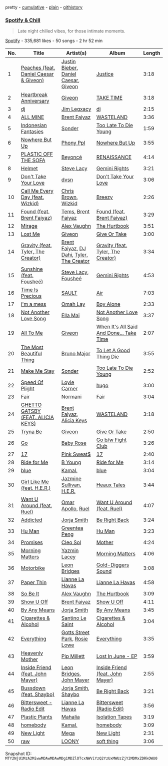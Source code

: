 pretty - [cumulative](/playlists/cumulative/37i9dQZF1DX7ZnTv0GKubq.md) - [plain](/playlists/plain/37i9dQZF1DX7ZnTv0GKubq) - [githistory](https://github.githistory.xyz/mackorone/spotify-playlist-archive/blob/main/playlists/plain/37i9dQZF1DX7ZnTv0GKubq)

### [Spotify & Chill](https://open.spotify.com/playlist/37i9dQZF1DX7ZnTv0GKubq)

> Late night chilled vibes, for those intimate moments.

[Spotify](https://open.spotify.com/user/spotify) - 335,681 likes - 50 songs - 2 hr 52 min

| No. | Title | Artist(s) | Album | Length |
|---|---|---|---|---|
| 1 | [Peaches \(feat\. Daniel Caesar & Giveon\)](https://open.spotify.com/track/4iJyoBOLtHqaGxP12qzhQI) | [Justin Bieber](https://open.spotify.com/artist/1uNFoZAHBGtllmzznpCI3s), [Daniel Caesar](https://open.spotify.com/artist/20wkVLutqVOYrc0kxFs7rA), [Giveon](https://open.spotify.com/artist/4fxd5Ee7UefO4CUXgwJ7IP) | [Justice](https://open.spotify.com/album/5dGWwsZ9iB2Xc3UKR0gif2) | 3:18 |
| 2 | [Heartbreak Anniversary](https://open.spotify.com/track/3FAJ6O0NOHQV8Mc5Ri6ENp) | [Giveon](https://open.spotify.com/artist/4fxd5Ee7UefO4CUXgwJ7IP) | [TAKE TIME](https://open.spotify.com/album/1zHR48K6XtWYm6bhrw4J6C) | 3:18 |
| 3 | [dj](https://open.spotify.com/track/3FkE7rIbfrkD5JluAGZtlt) | [Jim Legxacy](https://open.spotify.com/artist/7IrBqZo6diq3hV3GpUhrs2) | [dj](https://open.spotify.com/album/3muBhysPm7Fo5M7NiFLNLp) | 2:15 |
| 4 | [ALL MINE](https://open.spotify.com/track/3XgGQ1wjo5khvq2UImjyNF) | [Brent Faiyaz](https://open.spotify.com/artist/3tlXnStJ1fFhdScmQeLpuG) | [WASTELAND](https://open.spotify.com/album/0PHMNbcgHfzSUALlfk7wGg) | 3:36 |
| 5 | [Indonesian Fantasies](https://open.spotify.com/track/3NktF1rRdORH8FH3p8wKp3) | [Sonder](https://open.spotify.com/artist/2ICR2m4hOBPhaYiZB3rnLW) | [Too Late To Die Young](https://open.spotify.com/album/4MB6xXwCYtFbBW4ReqUWJn) | 1:59 |
| 6 | [Nowhere But Up](https://open.spotify.com/track/1eSaEAjIt2OOVbvLqtZG6i) | [Phony Ppl](https://open.spotify.com/artist/0oBsnAC3fzYkTHF3bkfNx6) | [Nowhere But Up](https://open.spotify.com/album/1acFeY7OrZMzmCiAnYWmKU) | 3:55 |
| 7 | [PLASTIC OFF THE SOFA](https://open.spotify.com/track/6ufcuVInt0ocHrUimDjGlb) | [Beyoncé](https://open.spotify.com/artist/6vWDO969PvNqNYHIOW5v0m) | [RENAISSANCE](https://open.spotify.com/album/6FJxoadUE4JNVwWHghBwnb) | 4:14 |
| 8 | [Helmet](https://open.spotify.com/track/0DmkBOGgEWMbUJlL6VwwF2) | [Steve Lacy](https://open.spotify.com/artist/57vWImR43h4CaDao012Ofp) | [Gemini Rights](https://open.spotify.com/album/3Ks0eeH0GWpY4AU20D5HPD) | 3:21 |
| 9 | [Don't Take Your Love](https://open.spotify.com/track/35fBkyvLRrHKO4edE69LtA) | [dvsn](https://open.spotify.com/artist/7e1ICztHM2Sc4JNLxeMXYl) | [Don't Take Your Love](https://open.spotify.com/album/64LOyCjv3fkbUBEYkcbbH9) | 3:06 |
| 10 | [Call Me Every Day \(feat\. Wizkid\)](https://open.spotify.com/track/1B5I5yqLpVI5EosZS6bJFs) | [Chris Brown](https://open.spotify.com/artist/7bXgB6jMjp9ATFy66eO08Z), [Wizkid](https://open.spotify.com/artist/3tVQdUvClmAT7URs9V3rsp) | [Breezy](https://open.spotify.com/album/5kfM4GlfOj2PdcvcRglN86) | 2:26 |
| 11 | [Found \(feat\. Brent Faiyaz\)](https://open.spotify.com/track/0GGfGINoVYiSFXPOjg3RHj) | [Tems](https://open.spotify.com/artist/687cZJR45JO7jhk1LHIbgq), [Brent Faiyaz](https://open.spotify.com/artist/3tlXnStJ1fFhdScmQeLpuG) | [Found \(feat\. Brent Faiyaz\)](https://open.spotify.com/album/6nuNgD841boUffjDiI8et4) | 3:29 |
| 12 | [Mirage](https://open.spotify.com/track/37V69QNGaQqUrAZjwB1sgu) | [Alex Vaughn](https://open.spotify.com/artist/24S5IyzXICyGscL4vYshdq) | [The Hurtbook](https://open.spotify.com/album/3DgrGbWzykeORAYXR0SnUb) | 3:51 |
| 13 | [Lost Me](https://open.spotify.com/track/6TSO4hwz9WGrEUY7ABGVim) | [Giveon](https://open.spotify.com/artist/4fxd5Ee7UefO4CUXgwJ7IP) | [Give Or Take](https://open.spotify.com/album/64LkgCfNbLqjclQYCTid8L) | 3:00 |
| 14 | [Gravity \(feat\. Tyler, The Creator\)](https://open.spotify.com/track/6u3CPnFMKANYgfdiifFOiJ) | [Brent Faiyaz](https://open.spotify.com/artist/3tlXnStJ1fFhdScmQeLpuG), [DJ Dahi](https://open.spotify.com/artist/5BozIJTTNCufaZpjhy2der), [Tyler, The Creator](https://open.spotify.com/artist/4V8LLVI7PbaPR0K2TGSxFF) | [Gravity \(feat\. Tyler, The Creator\)](https://open.spotify.com/album/6ymw9w3tGhxVGBskQAhsvm) | 3:34 |
| 15 | [Sunshine \(feat\. Fousheé\)](https://open.spotify.com/track/2FPmvXIMpjgzJQbUeJo8Iv) | [Steve Lacy](https://open.spotify.com/artist/57vWImR43h4CaDao012Ofp), [Fousheé](https://open.spotify.com/artist/6trIghKwHRUyxwvm66HLHH) | [Gemini Rights](https://open.spotify.com/album/3Ks0eeH0GWpY4AU20D5HPD) | 4:53 |
| 16 | [Time Is Precious](https://open.spotify.com/track/6hdFvWuFjmoxJjSeEjiJpg) | [SAULT](https://open.spotify.com/artist/1uRxRKC7d9zwYGSRflTKDR) | [Air](https://open.spotify.com/album/7KR3GaBmiaydLWXrzHDKMt) | 7:03 |
| 17 | [i'm a mess](https://open.spotify.com/track/65v99AWZyNz3aRmfrT2I7N) | [Omah Lay](https://open.spotify.com/artist/5yOvAmpIR7hVxiS6Ls5DPO) | [Boy Alone](https://open.spotify.com/album/5NLjxx8nRy9ooUmgpOvfem) | 2:33 |
| 18 | [Not Another Love Song](https://open.spotify.com/track/5XqDJFVCyRTm5J7cIfRmR1) | [Ella Mai](https://open.spotify.com/artist/7HkdQ0gt53LP4zmHsL0nap) | [Not Another Love Song](https://open.spotify.com/album/5QJAMz9LqY5DC2BAjLmO7p) | 3:37 |
| 19 | [All To Me](https://open.spotify.com/track/5JycxhApZmzbA4xSwvqh6k) | [Giveon](https://open.spotify.com/artist/4fxd5Ee7UefO4CUXgwJ7IP) | [When It's All Said And Done..\. Take Time](https://open.spotify.com/album/1otOJAtgvO5VCBL4Gykrrd) | 2:07 |
| 20 | [The Most Beautiful Thing](https://open.spotify.com/track/07koEqsKHZTlGVMC9eoEjO) | [Bruno Major](https://open.spotify.com/artist/0hDjKSKjl1DC7ovYTDJHe8) | [To Let A Good Thing Die](https://open.spotify.com/album/4NWvFq8Cst2Y5iHOouXtMz) | 3:55 |
| 21 | [Make Me Stay](https://open.spotify.com/track/3REQkt60mafExNVnJehMdL) | [Sonder](https://open.spotify.com/artist/2ICR2m4hOBPhaYiZB3rnLW) | [Too Late To Die Young](https://open.spotify.com/album/4MB6xXwCYtFbBW4ReqUWJn) | 2:52 |
| 22 | [Speed Of Plight](https://open.spotify.com/track/1t2YGrS7RAznI7zFR0aIIP) | [Loyle Carner](https://open.spotify.com/artist/4oDjh8wNW5vDHyFRrDYC4k) | [hugo](https://open.spotify.com/album/3McfY0EGNjsrVdYa9ZnoSH) | 3:00 |
| 23 | [Fair](https://open.spotify.com/track/1SlGaBvTqX0gb24ouXonOo) | [Normani](https://open.spotify.com/artist/2cWZOOzeOm4WmBJRnD5R7I) | [Fair](https://open.spotify.com/album/4x3ZBZ3p7pi1UTLVldx7YF) | 3:04 |
| 24 | [GHETTO GATSBY \(FEAT\. ALICIA KEYS\)](https://open.spotify.com/track/2krESug6AyfOL07tlaGwts) | [Brent Faiyaz](https://open.spotify.com/artist/3tlXnStJ1fFhdScmQeLpuG), [Alicia Keys](https://open.spotify.com/artist/3DiDSECUqqY1AuBP8qtaIa) | [WASTELAND](https://open.spotify.com/album/0PHMNbcgHfzSUALlfk7wGg) | 3:18 |
| 25 | [Tryna Be](https://open.spotify.com/track/0h1ednFFd4xK5SCO8mXNOe) | [Giveon](https://open.spotify.com/artist/4fxd5Ee7UefO4CUXgwJ7IP) | [Give Or Take](https://open.spotify.com/album/64LkgCfNbLqjclQYCTid8L) | 2:50 |
| 26 | [Go](https://open.spotify.com/track/7ht3l8ueUXW2SmD4o2lOV1) | [Baby Rose](https://open.spotify.com/artist/6Z4JcgqrqgysyHIPRtDIHo) | [Go b/w Fight Club](https://open.spotify.com/album/2ZK0zIydKOHRev4XInpo8r) | 3:26 |
| 27 | [17](https://open.spotify.com/track/034KyQEk7IhbLtniVhBErj) | [Pink Sweat$](https://open.spotify.com/artist/1W7FNibLa0O0b572tB2w7t) | [17](https://open.spotify.com/album/6DQxe5EW0vZ1AfaoD8thFq) | 2:40 |
| 28 | [Ride for Me](https://open.spotify.com/track/4SVvpjmHsFKmXBcdsG5B84) | [B Young](https://open.spotify.com/artist/7JMwO9tyFPMsb2KnsJqZlp) | [Ride for Me](https://open.spotify.com/album/3buKj4qYFKO2qKMdgdv3rg) | 3:14 |
| 29 | [blue](https://open.spotify.com/track/7pt64sepCy5QmDrgy9wOJS) | [Kamal.](https://open.spotify.com/artist/2gIHyzlzKxntjQWf8xAGaI) | [blue](https://open.spotify.com/album/3GsV8bdcTiMKRlrRlnnHvo) | 3:04 |
| 30 | [Girl Like Me \(feat\. H.E.R.\)](https://open.spotify.com/track/2sXydP9vPEYUH4uAWotuGu) | [Jazmine Sullivan](https://open.spotify.com/artist/7gSjFKpVmDgC2MMsnN8CYq), [H.E.R.](https://open.spotify.com/artist/3Y7RZ31TRPVadSFVy1o8os) | [Heaux Tales](https://open.spotify.com/album/5g9YhHW8tE7Tcslgxsk5u9) | 3:44 |
| 31 | [Want U Around \(feat\. Ruel\)](https://open.spotify.com/track/5vprsDWNcHMEMH95sbJkH2) | [Omar Apollo](https://open.spotify.com/artist/5FxD8fkQZ6KcsSYupDVoSO), [Ruel](https://open.spotify.com/artist/5xkAtLTf309LAGZTbvULBn) | [Want U Around \(feat\. Ruel\)](https://open.spotify.com/album/5UKxiuiDgmjI35ZKYbAUPx) | 4:07 |
| 32 | [Addicted](https://open.spotify.com/track/778x5bolqJeICcrtSBNrko) | [Jorja Smith](https://open.spotify.com/artist/1CoZyIx7UvdxT5c8UkMzHd) | [Be Right Back](https://open.spotify.com/album/7MbcxleVqx5qeZgXdw5FAi) | 3:24 |
| 33 | [Hu Man](https://open.spotify.com/track/2ZfVt2skRwfEq1Wb3D7GmP) | [Greentea Peng](https://open.spotify.com/artist/5z9wLR0RGBcWMXr4fCZW0K) | [Hu Man](https://open.spotify.com/album/1weDKnsUBvJMN9sdlaqC2W) | 3:23 |
| 34 | [Promises](https://open.spotify.com/track/6aQ7nlAEOhhRnsHi6eY0zT) | [Cleo Sol](https://open.spotify.com/artist/3ETLPQkcEd7z4k3IbZmXMq) | [Mother](https://open.spotify.com/album/3cDl7l5FGQi93NgtqFR1gR) | 4:24 |
| 35 | [Morning Matters](https://open.spotify.com/track/1EeS8SQ0BAhNrLVLCNrxrj) | [Yazmin Lacey](https://open.spotify.com/artist/2datC2OML2YxykP6vnDRmg) | [Morning Matters](https://open.spotify.com/album/3VEmUbg3oFmZ2Bfn7b5bit) | 4:06 |
| 36 | [Motorbike](https://open.spotify.com/track/3mMduiD8yb4IaS5tZKqSZy) | [Leon Bridges](https://open.spotify.com/artist/3qnGvpP8Yth1AqSBMqON5x) | [Gold\-Diggers Sound](https://open.spotify.com/album/6pKaUDUnQiZgWLPZJqwkzn) | 3:08 |
| 37 | [Paper Thin](https://open.spotify.com/track/7kC97zPE0PxrcItXyGdk8P) | [Lianne La Havas](https://open.spotify.com/artist/2RP4pPHTXlQpDnO9LvR7Yt) | [Lianne La Havas](https://open.spotify.com/album/1CqNrKEv2fhF7mudTXrydV) | 4:58 |
| 38 | [So Be It](https://open.spotify.com/track/4QzljsoizfscCExqa1CDWN) | [Alex Vaughn](https://open.spotify.com/artist/24S5IyzXICyGscL4vYshdq) | [The Hurtbook](https://open.spotify.com/album/3DgrGbWzykeORAYXR0SnUb) | 3:09 |
| 39 | [Show U Off](https://open.spotify.com/track/00selpxxljfn9n5Pf4K3VR) | [Brent Faiyaz](https://open.spotify.com/artist/3tlXnStJ1fFhdScmQeLpuG) | [Show U Off](https://open.spotify.com/album/4vmD2mzd6e6UCvuQgKT00m) | 4:11 |
| 40 | [By Any Means](https://open.spotify.com/track/2UWnZrXLXIyfMgNvJr2KUa) | [Jorja Smith](https://open.spotify.com/artist/1CoZyIx7UvdxT5c8UkMzHd) | [By Any Means](https://open.spotify.com/album/5KGU6dXP8K978diRu0eetZ) | 3:45 |
| 41 | [Cigarettes & Alcohol](https://open.spotify.com/track/2A6vQ5l3fb9U1Ad7nKHUV0) | [Santino Le Saint](https://open.spotify.com/artist/49WBtnIs3VA1tHR7jQG1F6) | [Cigarettes & Alcohol](https://open.spotify.com/album/5MLIpA3CQXoXukgGckiYdT) | 3:04 |
| 42 | [Everything](https://open.spotify.com/track/3ELZG2YLGrwCVesooFyF4e) | [Gotts Street Park](https://open.spotify.com/artist/2hwy5DELim1AxB1sHPqn4y), [Rosie Lowe](https://open.spotify.com/artist/3xGUleMP0VqmYNXcGBNhnI) | [Everything](https://open.spotify.com/album/7H2TlAwM0GMWeZbT3XGI0F) | 3:35 |
| 43 | [Heavenly Mother](https://open.spotify.com/track/328rLNs6WQPOlFSPpIUy7E) | [Pip Millett](https://open.spotify.com/artist/1QfEfvB62EEl4upf2ANKkR) | [Lost In June \- EP](https://open.spotify.com/album/1n2Qha9Jrppqk5FXnWxWSX) | 3:59 |
| 44 | [Inside Friend \(feat\. John Mayer\)](https://open.spotify.com/track/4ehkZtzPTbjsRULRfQSWYu) | [Leon Bridges](https://open.spotify.com/artist/3qnGvpP8Yth1AqSBMqON5x), [John Mayer](https://open.spotify.com/artist/0hEurMDQu99nJRq8pTxO14) | [Inside Friend \(feat\. John Mayer\)](https://open.spotify.com/album/2zYmSJZxBTCvDYBAEcixyV) | 2:55 |
| 45 | [Bussdown \(feat\. Shaybo\)](https://open.spotify.com/track/2gP19KH3V5JlR5MycAIL3R) | [Jorja Smith](https://open.spotify.com/artist/1CoZyIx7UvdxT5c8UkMzHd), [Shaybo](https://open.spotify.com/artist/5QdfW7A9eh0XjCyg9XAZpy) | [Be Right Back](https://open.spotify.com/album/7MbcxleVqx5qeZgXdw5FAi) | 3:21 |
| 46 | [Bittersweet \- Radio Edit](https://open.spotify.com/track/7CNtRYYyhNJKXFr2bQ5rv2) | [Lianne La Havas](https://open.spotify.com/artist/2RP4pPHTXlQpDnO9LvR7Yt) | [Bittersweet \(Radio Edit\)](https://open.spotify.com/album/6zqOLPAQagrbNJCd10MiST) | 3:56 |
| 47 | [Plastic Plants](https://open.spotify.com/track/68OnIh4v10tWxZYJTsHJWX) | [Mahalia](https://open.spotify.com/artist/16rCzZOMQX7P8Kmn5YKexI) | [Isolation Tapes](https://open.spotify.com/album/3DB2RnzDwpcwQdXij6vLWI) | 3:19 |
| 48 | [homebody](https://open.spotify.com/track/3I3ZmlSouhOYDHGWn3w0CW) | [Kamal.](https://open.spotify.com/artist/2gIHyzlzKxntjQWf8xAGaI) | [homebody](https://open.spotify.com/album/5sgzeY6Z2rZchiVFO1H80f) | 3:09 |
| 49 | [New Light](https://open.spotify.com/track/6GQTJDcxw4c4qHkk4CUDt8) | [Mega](https://open.spotify.com/artist/45xGatk4AWq9yzqOfolEWg) | [New Light](https://open.spotify.com/album/7fUsf40ugmlvEjNj6uGrFq) | 2:31 |
| 50 | [raw](https://open.spotify.com/track/5WjTrSEmsfIC1WDwIquuwT) | [LOONY](https://open.spotify.com/artist/0xSfdfhcXN6T8M5gt7VwK0) | [soft thing](https://open.spotify.com/album/4fVrjnFFBoVV4OEc5fBH1J) | 3:06 |

Snapshot ID: `MTY2NjU1MzA2MiwwMDAwMDAwMDg1MDZlOTcxNWViYzQ2YzUxMWUzZjY2MDMxZDRkOWU0`
